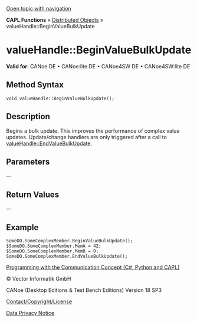 [Open topic with navigation](../../../../../CANoeDEFamily.htm#Topics/CAPLFunctions/DistributedObjects/Methods/CAPLfunctionValueBeginValueBulkUpdate.md)

**CAPL Functions** » [Distributed Objects](../CAPLfunctionsDOOverview.md) » valueHandle::BeginValueBulkUpdate

# valueHandle::BeginValueBulkUpdate

**Valid for**: CANoe DE • CANoe:lite DE • CANoe4SW DE • CANoe4SW:lite DE

## Method Syntax

```plaintext
void valueHandle::BeginValueBulkUpdate();
```

## Description

Begins a bulk update. This improves the performance of complex value updates. Update/change handlers are only triggered after a call to [valueHandle::EndValueBulkUpdate](CAPLfunctionValueEndValueBulkUpdate.md).

## Parameters

—

## Return Values

—

## Example

```plaintext
SomeDO.SomeComplexMember.BeginValueBulkUpdate();
$SomeDO.SomeComplexMember.MemA = 42;
$SomeDO.SomeComplexMember.MemB = 0;
SomeDO.SomeComplexMember.EndValueBulkUpdate();
```

[Programming with the Communication Concept (C#, Python and CAPL)](../../../CANoeCANalyzer/CommunicationConcept/Programming/CCP.md)

© Vector Informatik GmbH

CANoe (Desktop Editions & Test Bench Editions) Version 18 SP3

[Contact/Copyright/License](../../../Shared/ContactCopyrightLicense.md)

[Data Privacy Notice](https://www.vector.com/int/en/company/get-info/privacy-policy/)